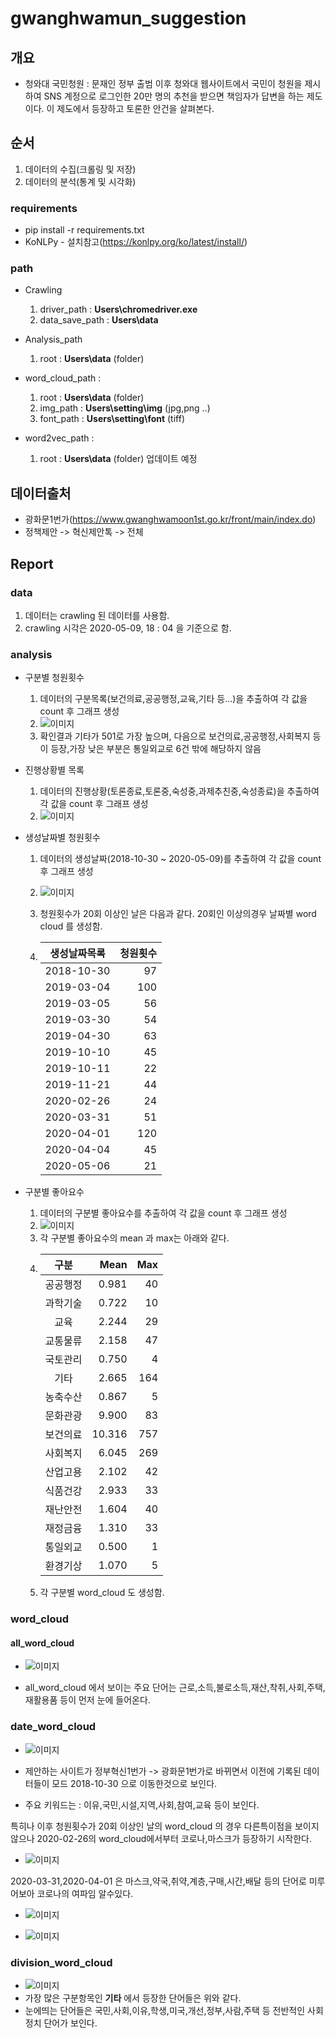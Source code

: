 # gwanghwamun_suggestion
## 개요
* 청와대 국민청원 :  문재인 정부 출범 이후 청와대 웹사이트에서 국민이 청원을 제시하여 SNS 계정으로 로그인한 20만 명의 추천을 받으면 책임자가 답변을 하는 제도이다. 이 제도에서 등장하고 토론한 안건을 살펴본다.

## 순서
1. 데이터의 수집(크롤링 및 저장)
2. 데이터의 분석(통계 및 시각화)

### requirements
* pip install -r requirements.txt 
* KoNLPy - 설치참고(https://konlpy.org/ko/latest/install/)

### path
* Crawling
    1. driver_path : __Users\chromedriver.exe__
    2. data_save_path : __Users\data__

    
* Analysis_path
    1. root : __Users\data__ (folder)


* word_cloud_path : 
    1. root : __Users\data__ (folder)
    2. img_path : __Users\setting\img__ (jpg,png ..)
    3. font_path : __Users\setting\font__ (tiff)


* word2vec_path :
    1. root : __Users\data__ (folder) 업데이트 예정

## 데이터출처
* 광화문1번가(https://www.gwanghwamoon1st.go.kr/front/main/index.do)
* 정책제안 -> 혁신제안톡 -> 전체

## Report
### data
1. 데이터는 crawling 된 데이터를 사용함.
2. crawling 시각은 2020-05-09, 18 : 04 을 기준으로 함.

### analysis
* 구분별 청원횟수
    1. 데이터의 구분목록(보건의료,공공행정,교육,기타 등...)을 추출하여 각 값을 count 후 그래프 생성
    2. ![이미지](https://github.com/kdj6394/Gwanghwamun_Suggestion/blob/master/src/img/%EA%B5%AC%EB%B6%84%EB%B3%84%EC%B2%AD%EC%9B%90%ED%9A%9F%EC%88%98.png?raw=true)
    3. 확인결과 기타가 501로 가장 높으며, 다음으로 보건의료,공공행정,사회복지 등이 등장,가장 낮은 부분은 통일외교로 6건 밖에 해당하지 않음 


* 진행상황별 목록
    1. 데이터의 진행상황(토론종료,토론중,숙성중,과제추친중,숙성종료)을 추출하여 각 값을 count 후 그래프 생성
    2. ![이미지](https://github.com/kdj6394/Gwanghwamun_Suggestion/blob/master/src/img/%EC%A7%84%ED%96%89%EC%83%81%ED%99%A9%EB%B3%84%EB%AA%A9%EB%A1%9D%ED%9A%9F%EC%88%98.png?raw=true)

* 생성날짜별 청원횟수
    1. 데이터의 생성날짜(2018-10-30 ~ 2020-05-09)를 추출하여 각 값을 count 후 그래프 생성
    2. ![이미지](https://github.com/kdj6394/Gwanghwamun_Suggestion/blob/master/src/img/%EC%83%9D%EC%84%B1%EB%82%A0%EC%A7%9C%EB%B3%84%EC%B2%AD%EC%9B%90%ED%9A%9F%EC%88%98.png?raw=true)
    
    3. 청원횟수가 20회 이상인 날은 다음과 같다. 20회인 이상의경우 날짜별 word cloud 를 생성함. 
    4. 
        |생성날짜목록 | 청원횟수|
        |:----:|----:|
        |2018-10-30 |    97|
        |2019-03-04 |   100|
        |2019-03-05 |    56|
        |2019-03-30 |    54|
        |2019-04-30 |    63|
        |2019-10-10 |    45|
        |2019-10-11 |    22|
        |2019-11-21 |    44|
        |2020-02-26 |    24|
        |2020-03-31 |    51|
        |2020-04-01 |   120|
        |2020-04-04 |    45|
        |2020-05-06 |    21|

 * 구분별 좋아요수
    1. 데이터의 구분별 좋아요수를 추출하여 각 값을 count 후 그래프 생성
    2. ![이미지](https://github.com/kdj6394/Gwanghwamun_Suggestion/blob/master/src/img/%EA%B5%AC%EB%B6%84%EB%B3%84%EC%A2%8B%EC%95%84%EC%9A%94%EC%88%98.png?raw=true)
    3. 각 구분별 좋아요수의 mean 과 max는 아래와 같다.
    4. 
        | 구분 | Mean | Max |
        |:----:|----:|----:|
        |공공행정|      0.981|        40|
        |과학기술|      0.722|        10|
        |교육|          2.244|        29|
        |교통물류|      2.158|        47|
        |국토관리|      0.750|         4|
        |기타|          2.665|       164|
        |농축수산|      0.867|         5|
        |문화관광|      9.900|        83|
        |보건의료|     10.316|       757|
        |사회복지|      6.045|       269|
        |산업고용|      2.102|        42|
        |식품건강|      2.933|        33|
        |재난안전|      1.604|        40|
        |재정금융|      1.310|        33|
        |통일외교|      0.500|         1|
        |환경기상|      1.070|         5| 
    5. 각 구분별 word_cloud 도 생성함.

### word_cloud
#### all_word_cloud 
* ![이미지](https://github.com/kdj6394/Gwanghwamun_Suggestion/blob/master/src/img/all_word_cloud.png?raw=true)

* all_word_cloud 에서 보이는 주요 단어는 근로,소득,불로소득,재산,착취,사회,주택,재활용품 등이 먼저 눈에 들어온다.

### date_word_cloud
* ![이미지](https://github.com/kdj6394/Gwanghwamun_Suggestion/blob/master/src/img/date_word_cloud/2018-10-30_word_cloud.png?raw=true)

* 제안하는 사이트가 정부혁신1번가 -> 광화문1번가로 바뀌면서 이전에 기록된 데이터들이 모드 2018-10-30 으로 이동한것으로 보인다.
* 주요 키워드는 : 이유,국민,시설,지역,사회,참여,교육 등이 보인다.

특히나 이후 청원횟수가 20회 이상인 날의 word_cloud 의 경우 다른특이점을 보이지 않으나 2020-02-26의 word_cloud에서부터 코로나,마스크가 등장하기 시작한다.
* ![이미지](https://github.com/kdj6394/Gwanghwamun_Suggestion/blob/master/src/img/date_word_cloud/2020-02-26_word_cloud.png?raw=true)

2020-03-31,2020-04-01 은 마스크,약국,취약,계층,구매,시간,배달 등의 단어로 미루어보아 코로나의 여파임 알수있다.
* ![이미지](https://github.com/kdj6394/Gwanghwamun_Suggestion/blob/master/src/img/date_word_cloud/2020-03-31_word_cloud.png?raw=true)

* ![이미지](https://github.com/kdj6394/Gwanghwamun_Suggestion/blob/master/src/img/date_word_cloud/2020-04-01_word_cloud.png?raw=true)

### division_word_cloud
* ![이미지](https://github.com/kdj6394/Gwanghwamun_Suggestion/blob/master/src/img/division_word_cloud/%EA%B8%B0%ED%83%80_word_cloud.png?raw=true)
* 가장 많은 구분항목인 __기타__ 에서 등장한 단어들은 위와 같다.
* 눈에띄는 단어들은 국민,사회,이유,학생,미국,개선,정부,사람,주택 등 전반적인 사회정치 단어가 보인다.
